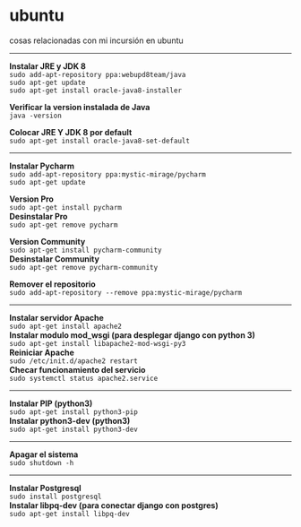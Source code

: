 # ubuntu
cosas relacionadas con mi incursión en ubuntu  
***
**Instalar JRE y JDK 8**  
`sudo add-apt-repository ppa:webupd8team/java`  
`sudo apt-get update`  
`sudo apt-get install oracle-java8-installer`  

**Verificar la version instalada de Java**  
`java -version`  

**Colocar JRE Y JDK 8 por default**  
`sudo apt-get install oracle-java8-set-default`  
***
**Instalar Pycharm**  
`sudo add-apt-repository ppa:mystic-mirage/pycharm`  
`sudo apt-get update`  

**Version Pro**  
`sudo apt-get install pycharm`  
**Desinstalar Pro**  
`sudo apt-get remove pycharm`  

**Version Community**  
`sudo apt-get install pycharm-community`  
**Desinstalar Community**  
`sudo apt-get remove pycharm-community`  

**Remover el repositorio**  
`sudo add-apt-repository --remove ppa:mystic-mirage/pycharm`  
***
**Instalar servidor Apache**  
`sudo apt-get install apache2`  
**Instalar modulo mod_wsgi (para desplegar django con python 3)**  
`sudo apt-get install libapache2-mod-wsgi-py3`  
**Reiniciar Apache**  
`sudo /etc/init.d/apache2 restart`  
**Checar funcionamiento del servicio**  
`sudo systemctl status apache2.service`  
***
**Instalar PIP (python3)**  
`sudo apt-get install python3-pip`  
**Instalar python3-dev (python3)**  
`sudo apt-get install python3-dev`  
***
**Apagar el sistema**  
`sudo shutdown -h`  
***
**Instalar Postgresql**  
`sudo install postgresql`  
**Instalar libpq-dev (para conectar django con postgres)**  
`sudo apt-get install libpq-dev`  
